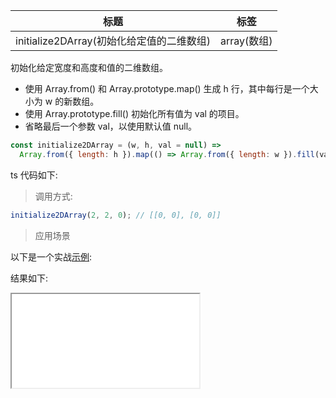 | 标题                                      | 标签        |
| ----------------------------------------- | ----------- |
| initialize2DArray(初始化给定值的二维数组) | array(数组) |

初始化给定宽度和高度和值的二维数组。

- 使用 Array.from() 和 Array.prototype.map() 生成 h 行，其中每行是一个大小为 w 的新数组。
- 使用 Array.prototype.fill() 初始化所有值为 val 的项目。
- 省略最后一个参数 val，以使用默认值 null。

```js
const initialize2DArray = (w, h, val = null) =>
  Array.from({ length: h }).map(() => Array.from({ length: w }).fill(val));
```


ts 代码如下:

<div class="code-editor" data-url="codes/javascript/ts/initialize-2d-array.ts" data-language="typescript"></div>

> 调用方式:

```js
initialize2DArray(2, 2, 0); // [[0, 0], [0, 0]]
```

> 应用场景

以下是一个实战<a href="codes/javascript/html/initialize-2d-array.html" target="_blank" rel="noopener noreferrer">示例</a>:

<div class="code-editor" data-url="codes/javascript/html/initialize-2d-array.html" data-language="html"></div>

结果如下:

<iframe src="codes/javascript/html/initialize-2d-array.html"></iframe>
